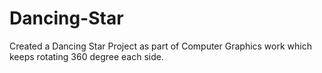 # Dancing-Star

Created a Dancing Star Project as part of Computer Graphics work which keeps rotating 360 degree each side.
